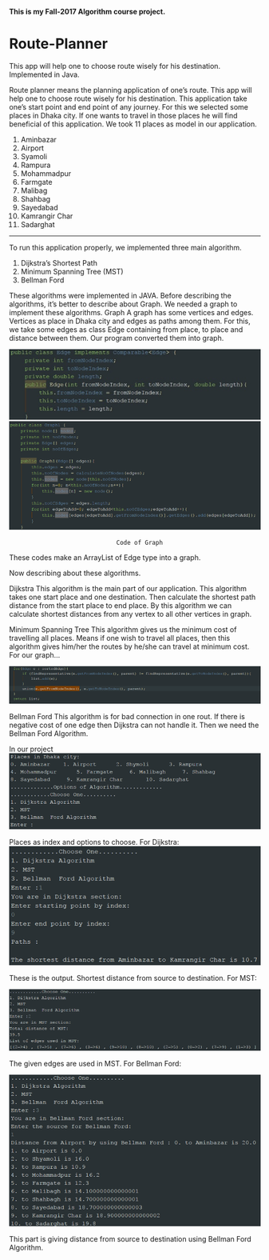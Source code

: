 **This is my Fall-2017 Algorithm course project.**
# Route-Planner
This app will help one to choose route wisely for his destination. Implemented in Java.


Route planner means the planning application of one’s route. This app will help one to choose route wisely for his destination.
This application take one’s start point and end point of any journey. For this we selected some places in Dhaka city. If one wants to travel in those places he will find beneficial of this application. We took 11 places as model in our application.
1.	Aminbazar
2.	Airport
3.	Syamoli
4.	Rampura
5.	Mohammadpur
6.	Farmgate
7.	Malibag
8.	Shahbag
9.	Sayedabad
10.	Kamrangir Char
11.	Sadarghat
 
 
-------------------------------------------------------------------------------------------------------------------------------- 
To run this application properly, we implemented three main algorithm.
1. Dijkstra’s Shortest Path
2. Minimum Spanning Tree (MST)
3. Bellman Ford

These algorithms were implemented in JAVA. Before describing the algorithms, it’s better to describe about Graph. We needed a graph to implement these algorithms.
Graph
A graph has some vertices and edges. Vertices as place in Dhaka city and edges as paths among them.
For this, we take some edges as class Edge containing from place, to place and distance between them.
Our program converted them into graph.

![](images/Picture1.png)
![](images/Picture2.png)
 
                                  Code of Graph
These codes make an ArrayList of Edge type into a graph.

 Now describing about these algorithms.



Dijkstra
This algorithm is the main part of our application. This algorithm takes one start place and one destination. Then calculate the shortest path distance from the start place to end place. By this algorithm we can calculate shortest distances from any vertex to all other vertices in graph.

 

Minimum Spanning Tree
This algorithm gives us the minimum cost of travelling all places. Means if one wish to travel all places, then this algorithm gives him/her the routes by he/she can travel at minimum cost. For our graph…

![](images/Picture3.png)
 
Bellman Ford
This algorithm is for bad connection in one rout. If there is negative cost of one edge then Dijkstra can not handle it. Then we need the Bellman Ford Algorithm.
 


In our project
![](images/Picture4.png)
 
Places as index and options to choose.
For Dijkstra:
 ![](images/Picture5.png)
 
These is the output. Shortest distance from source to destination.
For MST:

![](images/Picture6.png)
 
The given edges are used in MST.
For Bellman Ford:

![](images/Picture7.png)
 
This part is giving distance from source to destination using Bellman Ford Algorithm.
